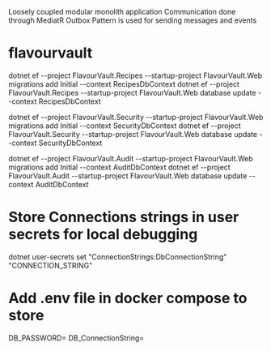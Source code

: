 Loosely coupled modular monolith application
Communication done through MediatR
Outbox Pattern is used for sending messages and events

# flavourvault

dotnet ef --project FlavourVault.Recipes --startup-project FlavourVault.Web migrations add Initial --context RecipesDbContext
dotnet ef --project FlavourVault.Recipes --startup-project FlavourVault.Web database update --context RecipesDbContext

dotnet ef --project FlavourVault.Security --startup-project FlavourVault.Web migrations add Initial --context SecurityDbContext
dotnet ef --project FlavourVault.Security --startup-project FlavourVault.Web database update --context SecurityDbContext

dotnet ef --project FlavourVault.Audit --startup-project FlavourVault.Web migrations add Initial --context AuditDbContext
dotnet ef --project FlavourVault.Audit --startup-project FlavourVault.Web database update --context AuditDbContext

# Store Connections strings in user secrets for local debugging
 dotnet user-secrets set "ConnectionStrings:DbConnectionString" "CONNECTION_STRING"

# Add .env file in docker compose to store
DB_PASSWORD=
DB_ConnectionString=